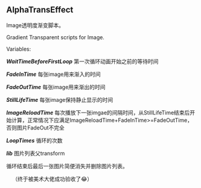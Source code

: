 AlphaTransEffect
--------------

Image透明度渐变脚本。

Gradient Transparent scripts for Image.  
  
  
Variables:


***WaitTimeBeforeFirstLoop***  第一次循环动画开始之前的等待时间

***FadeInTime***   每张image用来渐入的时间

***FadeOutTime***   每张image用来渐出的时间

***StillLifeTime***   每张image保持静止显示的时间

***ImageReloadTime***   每次播放下一张imgae的间隔时间，从StillLifeTime结束后开始计算，正常情况下应满足ImageReloadTime+FadeInTime>=FadeOutTime，否则图片FadeOut不完全

***LoopTimes***   循环的次数

***lib***   图片列表父transform

循环结束后最后一张图片简便消失并删除图片列表。
    
    
    
（终于被美术大佬成功验收了:joy:）
